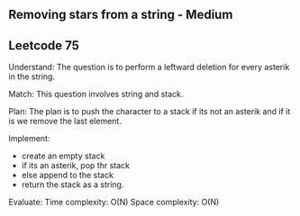 ## Removing stars from a string - Medium
## Leetcode 75

Understand:
The question is to perform a leftward deletion for every asterik in the string.

Match:
This question involves string and stack.

Plan:
The plan is to push the character to a stack if its not an asterik and if it is we remove the last element.

Implement:
- create an empty stack
- if its an asterik, pop thr stack
- else append to the stack
- return the stack as a string.

Evaluate:
Time complexity: O(N)
Space complexity: O(N)